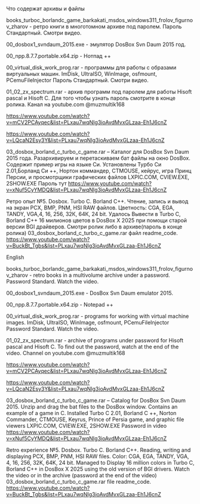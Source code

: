 Что содержат архивы и файлы

books_turboc_borlandc_game_barkakati_msdos_windows311_frolov_figurnov_zharov -
 ретро книги в многотомном архиве под паролем. Пароль Стандартный. Смотри видео.
 
00_dosbox1_svndaum_2015.exe  - эмулятор DosBox Svn Daum 2015 год.

00_npp.8.7.7.portable.x64.zip - Нотпад ++

00_virtual_disk_work_prog.rar -  программы для работы с образами виртуальных машин.
 ImDisk, UltraISO, WinImage, osfmount, PCemuFileInjector
 Пароль Стандартный. Смотри видео. 

01_02_zx_spectrum.rar - архив программ  под паролем для работы Hisoft pascal и Hisoft C.
 Для того чтобы узнать пароль смотрите в конце ролика. Канал на youtube.com @muzmultik168

https://www.youtube.com/watch?v=mCV2PCAyqec&list=PLxau7wqNIg3ioAvdMvxGLzaa-Eh1J6cnZ

https://www.youtube.com/watch?v=LQcaN2Esy3Y&list=PLxau7wqNIg3ioAvdMvxGLzaa-Eh1J6cnZ

03_dosbox_borland_c_turbo_c_game.rar – Каталог  для DosBox Svn Daum 2015 года. 
Разархивируем и перетаскиваем бат файлы на окно DosBox. 
Содержит пример игры на языке Си.
Установлены Турбо Си 2.01,Борланд Си ++, Нортон коммандер, CTMOUSE, кейрус, игра Принц Персии, и просмотрщики графических файлов LXPIC.COM, CVIEW.EXE, 2SHOW.EXE
 Пароль тут https://www.youtube.com/watch?v=xNuf5CyYMDQ&list=PLxau7wqNIg3ioAvdMvxGLzaa-Eh1J6cnZ
 
Ретро опыт №5. Dosbox. Turbo C. Borland C++. 
Чтение, запись и вывод на экран PCX, BMP, PNM, HSI RAW  файлов. Цветность: CGA, EGA, TANDY, VGA,4, 16, 256, 32К, 64К, 24 bit. 
Удалось Вывести в Turbo C, Borland C++ 16 милионов цветов в DosBox X 2025 при помощи старой версии BGI драйверов. 
Смотри ролик либо в архиве(пароль в конце ролика) 03_dosbox_borland_c_turbo_c_game.rar  файл readme_code. 
https://www.youtube.com/watch?v=BuckBt_Tgbs&list=PLxau7wqNIg3ioAvdMvxGLzaa-Eh1J6cnZ
 
 
English 

books_turboc_borlandc_game_barkakati_msdos_windows311_frolov_figurnov_zharov -
  retro books in a multivolume archive under a password. Password Standard. Watch the video.

00_dosbox1_svndaum_2015.exe - DosBox Svn Daum emulator 2015.

00_npp.8.7.7.portable.x64.zip - Notepad ++

00_virtual_disk_work_prog.rar - programs for working with virtual machine images.
ImDisk, UltraISO, WinImage, osfmount, PCemuFileInjector
Password Standard. Watch the video.

01_02_zx_spectrum.rar - archive of programs under password for Hisoft pascal and Hisoft C.
To find out the password, watch at the end of the video. Channel on youtube.com @muzmultik168

https://www.youtube.com/watch?v=mCV2PCAyqec&list=PLxau7wqNIg3ioAvdMvxGLzaa-Eh1J6cnZ

https://www.youtube.com/watch?v=LQcaN2Esy3Y&list=PLxau7wqNIg3ioAvdMvxGLzaa-Eh1J6cnZ

03_dosbox_borland_c_turbo_c_game.rar – Catalog for DosBox Svn Daum 2015.
 Unzip and drag the bat files to the DosBox window.
 Contains an example of a game in C.
 Installed Turbo C 2.01, Borland C ++, Norton Commander, CTMOUSE, Keyrus, Prince of Persia game, and graphic file viewers LXPIC.COM, CVIEW.EXE, 2SHOW.EXE
  Password in video https://www.youtube.com/watch?v=xNuf5CyYMDQ&list=PLxau7wqNIg3ioAvdMvxGLzaa-Eh1J6cnZ


Retro experience №5. Dosbox. Turbo C. Borland C++.
Reading, writing and displaying PCX, BMP, PNM, HSI RAW files. Color: CGA, EGA, TANDY, VGA, 4, 16, 256, 32K, 64K, 24 bit.
Managed to Display 16 million colors in Turbo C, Borland C++ in DosBox X 2025 using the old version of BGI drivers.
Watch the video or in the archive (password at the end of the video) 03_dosbox_borland_c_turbo_c_game.rar file readme_code.
https://www.youtube.com/watch?v=BuckBt_Tgbs&list=PLxau7wqNIg3ioAvdMvxGLzaa-Eh1J6cnZ
